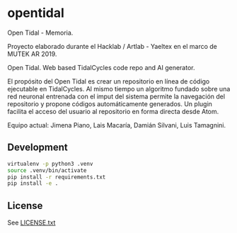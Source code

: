 # opentidal
Open Tidal - Memoria.

Proyecto elaborado durante el Hacklab / Artlab - Yaeltex en el marco de  MUTEK AR 2019.

Open Tidal.
Web based TidalCycles code repo and AI generator.

El propósito del Open Tidal es crear un repositorio en línea de código ejecutable en TidalCycles. Al mismo tiempo un algoritmo fundado sobre una red neuronal entrenada con el imput del sistema permite la navegación del repositorio y propone códigos automáticamente generados. Un plugin facilita el acceso del usuario al repositorio en forma directa desde Atom.

Equipo actual: Jimena Piano, Lais Macaría, Damián Silvani, Luis Tamagnini.

## Development

```bash
virtualenv -p python3 .venv
source .venv/bin/activate
pip install -r requirements.txt
pip install -e .
```

## License

See [LICENSE.txt](LICENSE.txt)
